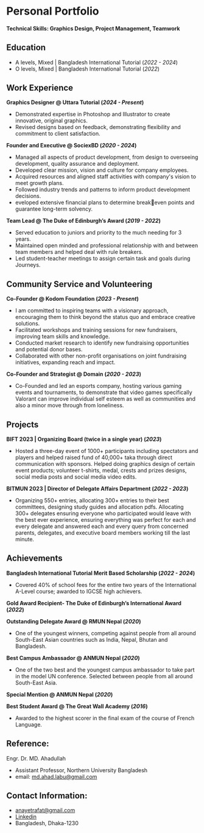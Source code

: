 # Personal Portfolio

#### Technical Skills: Graphics Design, Project Management, Teamwork

## Education
- A levels, Mixed | Bangladesh International Tutorial (_2022 - 2024_) 
- O levels, Mixed | Bangladesh International Tutorial (_2022_)

## Work Experience
**Graphics Designer @ Uttara Tutorial (_2024 - Present_)**
- Demonstrated expertise in Photoshop and Illustrator to create
innovative, original graphics.
- Revised designs based on feedback, demonstrating flexibility
and commitment to client satisfaction.

**Founder and Executive @ SociexBD (_2020 -  2024_)**
- Managed all aspects of product development, from design to
overseeing development, quality assurance and deployment.
- Developed clear mission, vision and culture for company
employees.
- Acquired resources and aligned staff activities with
company's vision to meet growth plans.
- Followed industry trends and patterns to inform product
development decisions.
- eveloped extensive financial plans to determine breakeven points and guarantee long-term solvency.

**Team Lead @ The Duke of Edinburgh’s Award (_2019 - 2022_)**
- Served education to juniors and priority to the much
needing for 3 years.
- Maintained open minded and professional relationship with
and between team members and helped deal with rule
breakers.
- Led student-teacher meetings to assign certain task and
goals during Journeys.

## Community Service and Volunteering
**Co-Founder @ Kodom Foundation (_2023 - Present_)**
- I am committed to inspiring teams with a visionary approach,
encouraging them to think beyond the status quo and
embrace creative solutions.
- Facilitated workshops and training sessions for new
fundraisers, improving team skills and knowledge.
- Conducted market research to identify new fundraising
opportunities and potential donor bases.
- Collaborated with other non-profit organisations on joint
fundraising initiatives, expanding reach and impact.

**Co-Founder and Strategist @ Domain (_2020 - 2023_)**
- Co-Founded and led an esports company, hosting various
gaming events and tournaments, to demonstrate that video
games specifically Valorant can improve individual self
esteem as well as communities and also a minor move
through from loneliness.

## Projects
**BIFT 2023 | Organizing Board (twice in a single year) (_2023_)**
- Hosted a three-day event of 1000+ participants including spectators and players and helped raised fund of 40,000+ taka through direct communication with sponsors. Helped doing graphics design of certain event products; volunteer t-shirts, medal, crests and prizes designs, social media posts and social media video edits.
  
**BITMUN 2023 | Director of Delegate Affairs Department (_2022 - 2023_)**
- Organizing 550+ entries, allocating 300+ entries to their best committees, designing study guides and allocation pdfs.
Allocating 300+ delegates ensuring everyone who participated would leave with the best ever experience, ensuring everything was perfect for each and every delegate and answered each and every query from concerned parents, delegates, and executive board members working till the last minute.

## Achievements
**Bangladesh International Tutorial Merit Based Scholarship (_2022 - 2024_)**
- Covered 40% of school fees for the entire two years of the International A-Level course; awarded to IGCSE high achievers.

**Gold Award Recipient- The Duke of Edinburgh’s International Award (_2022_)**

**Outstanding Delegate Award @ RMUN Nepal (_2020_)**
- One of the youngest winners, competing against people from all around South-East Asian countries such as India, Nepal, Bhutan and Bangladesh.

**Best Campus Ambassador @ ANMUN Nepal (_2020_)**
- One of the two best and the youngest campus ambassador to take part in the model UN conference. Selected between people from all around South-East Asia.

**Special Mention @ ANMUN Nepal (_2020_)**

**Best Student Award @ The Great Wall Academy (_2016_)**
- Awarded to the highest scorer in the final exam of the course of French Language.

## Reference:
Engr. Dr. MD. Ahadullah
- Assistant Professor, Northern University Bangladesh
- email: md.ahad.labu@gmail.com

## Contact Information:
- anayetrafat@gmail.com
- [Linkedin](https://www.linkedin.com/in/anayet-hossain-80a4b9294/)
- Bangladesh, Dhaka-1230

